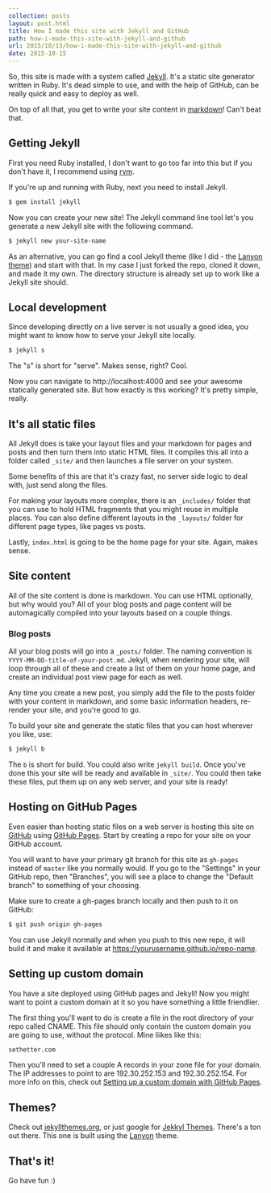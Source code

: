```yaml
---
collection: posts
layout: post.html
title: How I made this site with Jekyll and GitHub
path: how-i-made-this-site-with-jekyll-and-github
url: 2015/10/15/how-i-made-this-site-with-jekyll-and-github
date: 2015-10-15
---
```


So, this site is made with a system called [Jekyll](http://jekyllrb.com/). It's
a static site generator written in Ruby. It's dead simple to use, and with the
help of GitHub, can be really quick and easy to deploy as well.

On top of all that, you get to write your site content in
[markdown](https://daringfireball.net/projects/markdown/)! Can't beat that.

## Getting Jekyll

First you need Ruby installed, I don't want to go too far into this but if you
don't have it, I recommend using [rvm](https://rvm.io/).

If you're up and running with Ruby, next you need to install Jekyll.

```bash
$ gem install jekyll
```

Now you can create your new site! The Jekyll command line tool let's you
generate a new Jekyll site with the following command.

```bash
$ jekyll new your-site-name
```

As an alternative, you can go find a cool Jekyll theme (like I did - the
[Lanyon theme](https://github.com/poole/lanyon)) and start with that. In my case
I just forked the repo, cloned it down, and made it my own. The directory
structure is already set up to work like a Jekyll site should.

## Local development

Since developing directly on a live server is not usually a good idea, you might
want to know how to serve your Jekyll site locally.

```bash
$ jekyll s
```

The "s" is short for "serve". Makes sense, right? Cool.

Now you can navigate to http://localhost:4000 and see your awesome statically
generated site. But how exactly is this working? It's pretty simple, really.

## It's all static files

All Jekyll does is take your layout files and your markdown for pages and posts
and then turn them into static HTML files. It compiles this all into a folder
called `_site/` and then launches a file server on your system.

Some benefits of this are that it's crazy fast, no server side logic to deal
with, just send along the files.

For making your layouts more complex, there is an `_includes/` folder that you
can use to hold HTML fragments that you might reuse in multiple places. You can
also define different layouts in the `_layouts/` folder for different page
types, like pages vs posts.

Lastly, `index.html` is going to be the home page for your site. Again, makes
sense.

## Site content

All of the site content is done is markdown. You can use HTML optionally, but
why would you? All of your blog posts and page content will be automagically
compiled into your layouts based on a couple things.

### Blog posts

All your blog posts will go into a `_posts/` folder. The naming convention is
`YYYY-MM-DD-title-of-your-post.md`. Jekyll, when rendering your site, will loop
through all of these and create a list of them on your home page, and create an
individual post view page for each as well.

Any time you create a new post, you simply add the file to the posts folder with
your content in markdown, and some basic information headers, re-render your
site, and you're good to go.

To build your site and generate the static files that you can host wherever you
like, use:

```bash
$ jekyll b
```

The `b` is short for build. You could also write `jekyll build`. Once you've
done this your site will be ready and available in `_site/`. You could then take
these files, put them up on any web server, and your site is ready!

## Hosting on GitHub Pages

Even easier than hosting static files on a web server is hosting this site on
[GitHub](https://github.com) using [GitHub Pages](https://pages.github.com/).
Start by creating a repo for your site on your GitHub account.

You will want to have your primary git branch for this site as `gh-pages`
instead of `master` like you normally would. If you go to the "Settings" in your
GitHub repo, then "Branches", you will see a place to change the "Default
branch" to something of your choosing.

Make sure to create a gh-pages branch locally and then push to it on GitHub:

```bash
$ git push origin gh-pages
```

You can use Jekyll normally and when you push to this new repo, it will build it
and make it available at https://yourusername.github.io/repo-name.

## Setting up custom domain

You have a site deployed using GitHub pages and Jekyll! Now you might want to
point a custom domain at it so you have something a little friendlier.

The first thing you'll want to do is create a file in the root directory of
your repo called CNAME. This file should only contain the custom domain you are
going to use, without the protocol. Mine liikes like this:

```bash
sethetter.com
```

Then you'll need to set a couple A records in your zone file for your domain.
The IP addresses to point to are 192.30.252.153 and 192.30.252.154. For more
info on this, check out [Setting up a custom domain with GitHub
Pages](https://help.github.com/articles/setting-up-a-custom-domain-with-github-pages/).

## Themes?

Check out [jekyllthemes.org](http://jekyllthemes.org/), or just google for
[Jekkyl Themes](http://lmgtfy.com/?q=jekyll+themes). There's a ton out there.
This one is built using the [Lanyon](https://github.com/poole/lanyon) theme.

## That's it!

Go have fun :)
